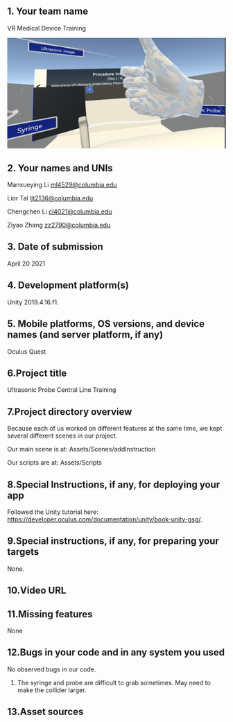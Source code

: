 ## 1. Your team name

VR Medical Device Training



![yayy](\yayy.png)

## 2. Your names and UNIs

Manxueying Li
ml4529@columbia.edu

Lior Tal
ljt2136@columbia.edu

Chengchen Li
cl4021@columbia.edu

Ziyao Zhang
zz2790@columbia.edu

## 3. Date of submission

April 20 2021

## 4. Development platform(s)

Unity 2019.4.16.f1.

## 5. Mobile platforms, OS versions, and device names (and server platform, if any)

Oculus Quest

## 6.Project title

Ultrasonic Probe Central Line Training

## 7.Project directory overview
Because each of us worked on different features at the same time, we kept several different scenes in our project. 

Our main scene is at: Assets/Scenes/addInstruction

Our scripts are at: Assets/Scripts


## 8.Special Instructions, if any, for deploying your app

Followed the Unity tutorial here: https://developer.oculus.com/documentation/unity/book-unity-gsg/.

## 9.Special instructions, if any, for preparing your targets

None.

## 10.Video URL



## 11.Missing features

None

## 12.Bugs in your code and in any system you used
No observed bugs in our code.


1. The syringe and probe are difficult to grab sometimes. May need to make the collider larger.

## 13.Asset sources


